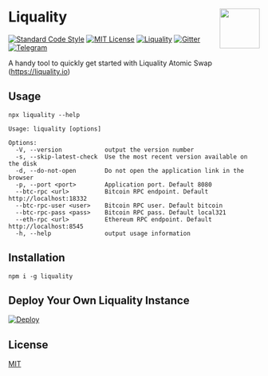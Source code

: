 # Liquality <img align="right" src="https://raw.githubusercontent.com/liquality/chainabstractionlayer/master/liquality-logo.png" height="80px" />

[![Standard Code Style](https://img.shields.io/badge/codestyle-standard-brightgreen.svg)](https://github.com/standard/standard)
[![MIT License](https://img.shields.io/badge/license-MIT-brightgreen.svg)](./LICENSE.md)
[![Liquality](https://img.shields.io/npm/dt/liquality.svg)](https://npmjs.com/package/liquality)
[![Gitter](https://img.shields.io/gitter/room/liquality/Lobby.svg)](https://gitter.im/liquality/Lobby?source=orgpage)
[![Telegram](https://img.shields.io/badge/chat-on%20telegram-blue.svg)](https://t.me/Liquality)


A handy tool to quickly get started with Liquality Atomic Swap (https://liquality.io)


## Usage

```
npx liquality --help

Usage: liquality [options]

Options:
  -V, --version            output the version number
  -s, --skip-latest-check  Use the most recent version available on the disk
  -d, --do-not-open        Do not open the application link in the browser
  -p, --port <port>        Application port. Default 8080
  --btc-rpc <url>          Bitcoin RPC endpoint. Default http://localhost:18332
  --btc-rpc-user <user>    Bitcoin RPC user. Default bitcoin
  --btc-rpc-pass <pass>    Bitcoin RPC pass. Default local321
  --eth-rpc <url>          Ethereum RPC endpoint. Default http://localhost:8545
  -h, --help               output usage information
```

## Installation

```
npm i -g liquality
```


## Deploy Your Own Liquality Instance

[![Deploy](https://www.herokucdn.com/deploy/button.svg)](https://heroku.com/deploy)


## License

[MIT](./LICENSE.md)
